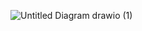 ![Untitled Diagram drawio (1)](https://github.com/quocminh1952/SpringBoot3/assets/91477666/374728f0-0572-4673-b373-c9db0e529358)

